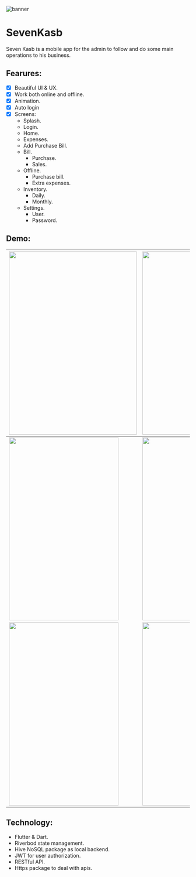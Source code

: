 ![banner](https://user-images.githubusercontent.com/58103293/147350309-f298cfe2-2abf-48b4-b09a-6e00df5272ff.png)
# SevenKasb
Seven Kasb is a mobile app for the admin to follow and do some main operations to his business.
## Fearures:
- [x] Beautiful UI & UX.
- [x] Work both online and offline. 
- [x] Animation.
- [x] Auto login
- [x] Screens:
    * Splash.
    * Login.
    * Home.
    * Expenses.
    * Add Purchase Bill.
    * Bill.
        - Purchase.
        - Sales.
    * Offline.
        - Purchase bill.
        - Extra expenses.
    * Inventory.
        - Daily.
        - Monthly.  
    * Settings.
        - User.
        - Password.
        
## Demo:
| <img src="https://user-images.githubusercontent.com/58103293/147123629-81dc38ab-6b05-412a-b0e5-0c7e1602ecee.png" width="350" height="500"> | <img src="https://user-images.githubusercontent.com/58103293/147123634-47f32c32-235b-42f0-b54b-4d49cd25ba74.png" width="350" height="500"> | <img src="https://user-images.githubusercontent.com/58103293/147123642-99e681f5-8cc7-4aff-8b6d-ffcbf79f3e7c.png" width="350" height="500"> | <img src="https://user-images.githubusercontent.com/58103293/147123647-9852bb32-174e-41f6-8c64-573bbd35a93c.png" width="350" height="500"> |
|--------------------------------------------------------------------------------------------------------------------------------------------|--------------------------------------------------------------------------------------------------------------------------------------------|--------------------------------------------------------------------------------------------------------------------------------------------|--------------------------------------------------------------------------------------------------------------------------------------------|
| <img src="https://user-images.githubusercontent.com/58103293/147123650-b974ce21-3052-4096-b2e3-3fa9f9192b68.png" width="300" height="500"> | <img src="https://user-images.githubusercontent.com/58103293/147123652-f40c15aa-50ec-4583-8321-29c9456b66a0.png" width="300" height="500"> | <img src="https://user-images.githubusercontent.com/58103293/147123627-e22aff27-0108-4ded-84b2-6f36c87a9a4d.png" width="300" height="500"> | <img src="https://user-images.githubusercontent.com/58103293/147123619-b58bc027-195d-4826-908f-0853aaffe0b4.png" width="300" height="500"> |
| <img src="https://user-images.githubusercontent.com/58103293/147123621-f9cee618-7d6f-4423-b87b-45e1f7481aa4.png" width="300" height="500"> | <img src="https://user-images.githubusercontent.com/58103293/147123600-4dd9f1d3-a5c2-4046-bea6-de8043dd83e4.png" width="300" height="500"> | <img src="https://user-images.githubusercontent.com/58103293/147123613-2e7c6c55-cce2-409d-beec-b409a4b2c608.png" width="300" height="500"> |                                                                                                                                            |
  ## Technology:
- Flutter & Dart. 
- Riverbod state management.
- Hive NoSQL package as local backend.
- JWT for user authorization.
- RESTful API.
- Https package to deal with apis.
